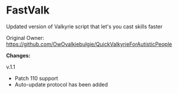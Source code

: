 # FastValk
Updated version of Valkyrie script that let's you cast skills faster

Original Owner: https://github.com/OwOvalkiebulgie/QuickValkyrieForAutisticPeople

<b> Changes: </b>

  v.1.1
  - Patch 110 support
  - Auto-update protocol has been added
